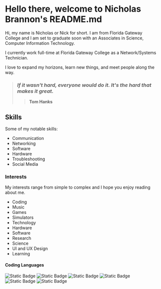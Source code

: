
# Hello there, welcome to Nicholas Brannon's README.md

Hi, my name is Nicholas or Nick for short. I am from Florida Gateway College and I am set to graduate soon with an Associates in Science, Computer Information Technology.

I currently work full-time at Florida Gateway College as a Network/Systems Technician.

I love to expand my horizons, learn new things, and meet people along the way. 

> ### ***If it wasn't hard, everyone would do it. It's the hard that makes it great.***
>> **Tom Hanks**

## Skills

Some of my notable skills:
- Communication 
- Networking
- Software
- Hardware
- Troubleshooting
- Social Media


### Interests

My interests range from simple to complex and I hope you enjoy reading about me.

- Coding
- Music
- Games
- Simulators
- Technology
- Hardware
- Software
- Research
- Science 
- UI and UX Design
- Learning

#### Coding Languages
![Static Badge](https://img.shields.io/badge/-HTML5-HTML?logo=html5&labelColor=grey&color=red) ![Static Badge](https://img.shields.io/badge/-Python-Python?logo=python&logoColor=yellow&labelColor=grey&color=blue) ![Static Badge](https://img.shields.io/badge/-Rust-Rust?logo=rust&logoColor=brown&labelColor=white&color=grey)
![Static Badge](https://img.shields.io/badge/-CSS-CSS?logo=css3&labelColor=grey&color=%231572B6) ![Static Badge](https://img.shields.io/badge/-Java-Java?logo=openjdk&logoColor=white&labelColor=grey&color=blue) ![Static Badge](https://img.shields.io/badge/-MySQL-MySQL?logo=mysql&labelColor=white&color=blue)
